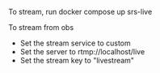 To stream, run docker compose up srs-live

To stream from obs

- Set the stream service to custom
- Set the server to rtmp://localhost/live
- Set the stream key to "livestream"
